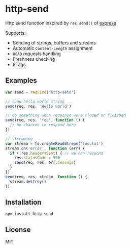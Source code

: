 # http-send

Http send function inspired by `res.send()` of [express](https://github.com/visionmedia/express)

Supports:
  - Sending of strings, buffers and streams
  - Automatic `Content-Length` assignment
  - `HEAD` requests handling
  - Freshness checking
  - ETags

## Examples

```javascript
var send = require('http-send')

// send hello world string
send(req, res, 'Hello world')

// do something when response were closed or finished
send(req, res, 'foo', function () {
  // no chances to respond here
})

// streaming
var stream = fs.createReadStream('foo.txt')
stream.on('error', function (err) {
  if (!res.headersSent) { // we can respond
    res.statusCode = 500
    send(req, res, err.message)
  }
})
send(req, res, stream, function () {
  stream.destroy()
})
```

## Installation

```
npm install http-send
```

## License

MIT
